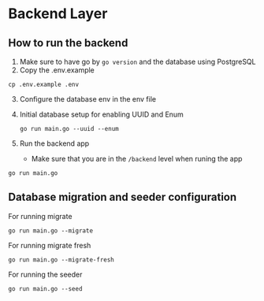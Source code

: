 # Backend Layer

## How to run the backend

1. Make sure to have go by `go version` and the database using PostgreSQL
2. Copy the .env.example

```
cp .env.example .env
```

3. Configure the database env in the env file
4. Initial database setup for enabling UUID and Enum

    ```
    go run main.go --uuid --enum
    ```

5. Run the backend app
    - Make sure that you are in the `/backend` level when runing the app

```
go run main.go
```

## Database migration and seeder configuration

For running migrate

```
go run main.go --migrate
```

For running migrate fresh

```
go run main.go --migrate-fresh
```

For running the seeder

```
go run main.go --seed
```
